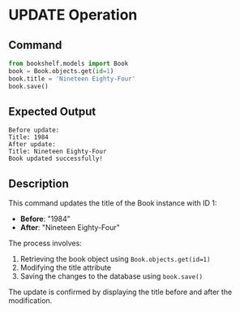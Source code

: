 # UPDATE Operation

## Command
```python
from bookshelf.models import Book
book = Book.objects.get(id=1)
book.title = 'Nineteen Eighty-Four'
book.save()
```

## Expected Output
```
Before update:
Title: 1984
After update:
Title: Nineteen Eighty-Four
Book updated successfully!
```

## Description
This command updates the title of the Book instance with ID 1:
- **Before**: "1984"
- **After**: "Nineteen Eighty-Four"

The process involves:
1. Retrieving the book object using `Book.objects.get(id=1)`
2. Modifying the title attribute
3. Saving the changes to the database using `book.save()`

The update is confirmed by displaying the title before and after the modification.
